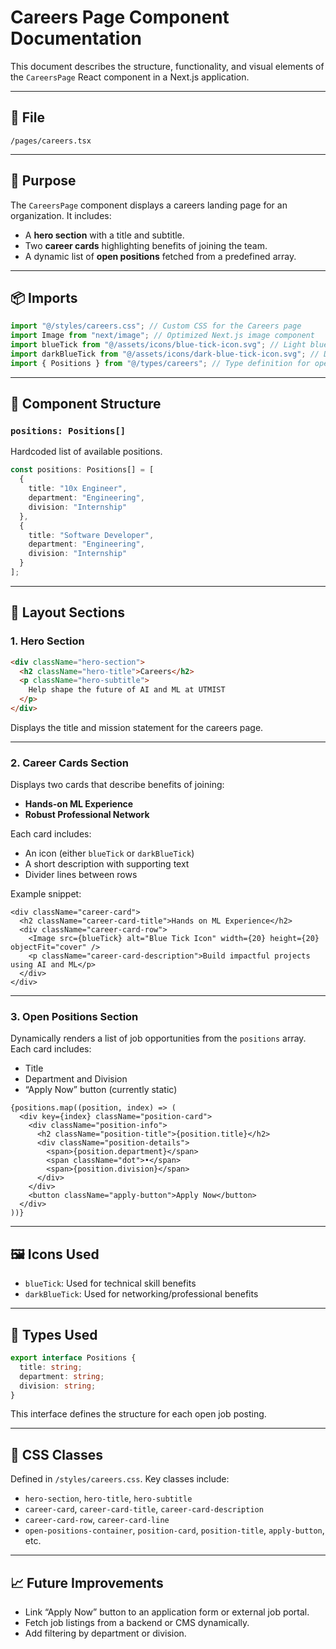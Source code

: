 # Careers Page Component Documentation

This document describes the structure, functionality, and visual elements of the `CareersPage` React component in a Next.js application.

---

## 📁 File

```tsx
/pages/careers.tsx
```

---

## 📌 Purpose

The `CareersPage` component displays a careers landing page for an organization. It includes:

* A **hero section** with a title and subtitle.
* Two **career cards** highlighting benefits of joining the team.
* A dynamic list of **open positions** fetched from a predefined array.

---

## 📦 Imports

```ts
import "@/styles/careers.css"; // Custom CSS for the Careers page
import Image from "next/image"; // Optimized Next.js image component
import blueTick from "@/assets/icons/blue-tick-icon.svg"; // Light blue check icon
import darkBlueTick from "@/assets/icons/dark-blue-tick-icon.svg"; // Dark blue check icon
import { Positions } from "@/types/careers"; // Type definition for open positions
```

---

## 🧩 Component Structure

### `positions: Positions[]`

Hardcoded list of available positions.

```ts
const positions: Positions[] = [
  {
    title: "10x Engineer",
    department: "Engineering",
    division: "Internship"
  },
  {
    title: "Software Developer",
    department: "Engineering",
    division: "Internship"
  }
];
```

---

## 🧱 Layout Sections

### 1. **Hero Section**

```html
<div className="hero-section">
  <h2 className="hero-title">Careers</h2>
  <p className="hero-subtitle">
    Help shape the future of AI and ML at UTMIST
  </p>
</div>
```

Displays the title and mission statement for the careers page.

---

### 2. **Career Cards Section**

Displays two cards that describe benefits of joining:

* **Hands-on ML Experience**
* **Robust Professional Network**

Each card includes:

* An icon (either `blueTick` or `darkBlueTick`)
* A short description with supporting text
* Divider lines between rows

Example snippet:

```tsx
<div className="career-card">
  <h2 className="career-card-title">Hands on ML Experience</h2>
  <div className="career-card-row">
    <Image src={blueTick} alt="Blue Tick Icon" width={20} height={20} objectFit="cover" />
    <p className="career-card-description">Build impactful projects using AI and ML</p>
  </div>
</div>
```

---

### 3. **Open Positions Section**

Dynamically renders a list of job opportunities from the `positions` array. Each card includes:

* Title
* Department and Division
* “Apply Now” button (currently static)

```tsx
{positions.map((position, index) => (
  <div key={index} className="position-card">
    <div className="position-info">
      <h2 className="position-title">{position.title}</h2>
      <div className="position-details">
        <span>{position.department}</span>
        <span className="dot">•</span>
        <span>{position.division}</span>
      </div>
    </div>
    <button className="apply-button">Apply Now</button>
  </div>
))}
```

---

## 🖼 Icons Used

* `blueTick`: Used for technical skill benefits
* `darkBlueTick`: Used for networking/professional benefits

---

## 🧪 Types Used

```ts
export interface Positions {
  title: string;
  department: string;
  division: string;
}
```

This interface defines the structure for each open job posting.

---

## 🎨 CSS Classes

Defined in `/styles/careers.css`. Key classes include:

* `hero-section`, `hero-title`, `hero-subtitle`
* `career-card`, `career-card-title`, `career-card-description`
* `career-card-row`, `career-card-line`
* `open-positions-container`, `position-card`, `position-title`, `apply-button`, etc.

---

## 📈 Future Improvements

* Link “Apply Now” button to an application form or external job portal.
* Fetch job listings from a backend or CMS dynamically.
* Add filtering by department or division.
